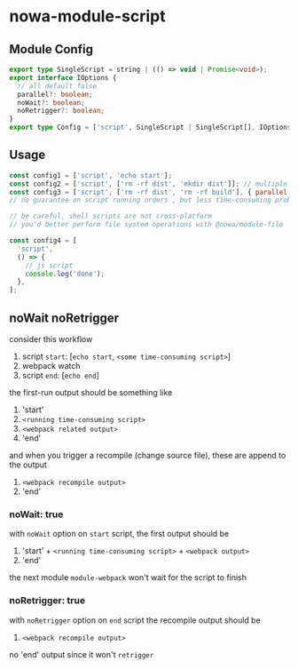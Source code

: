 # nowa-module-script

## Module Config

```ts
export type SingleScript = string | (() => void | Promise<void>);
export interface IOptions {
  // all default false
  parallel?: boolean;
  noWait?: boolean;
  noRetrigger?: boolean;
}
export type Config = ['script', SingleScript | SingleScript[], IOptions];
```

## Usage

```js
const config1 = ['script', 'echo start'];
const config2 = ['script', ['rm -rf dist', 'mkdir dist']]; // multiple scripts
const config3 = ['script', ['rm -rf dist', 'rm -rf build'], { parallel: true }]; // with options
// no guarantee on script running orders , but less time-consuming probably

// be careful, shell scripts are not cross-platform
// you'd better perform file system operations with @nowa/module-file

const config4 = [
  'script',
  () => {
    // js script
    console.log('done');
  },
];
```

## noWait noRetrigger

consider this workflow

1. script `start`: [`echo start`, `<some time-consuming script>`]
1. webpack watch
1. script `end`: [`echo end`]

the first-run output should be something like

1. 'start'
1. `<running time-consuming script>`
1. `<webpack related output>`
1. 'end'

and when you trigger a recompile (change source file), these are append to the output

1. `<webpack recompile output>`
1. 'end'

### noWait: true

with `noWait` option on `start` script, the first output should be

1. 'start' + `<running time-consuming script>` + `<webpack output>`
1. 'end'

the next module `module-webpack` won't wait for the script to finish

### noRetrigger: true

with `noRetrigger` option on `end` script the recompile output should be

1. `<webpack recompile output>`

no 'end' output since it won't `retrigger`

